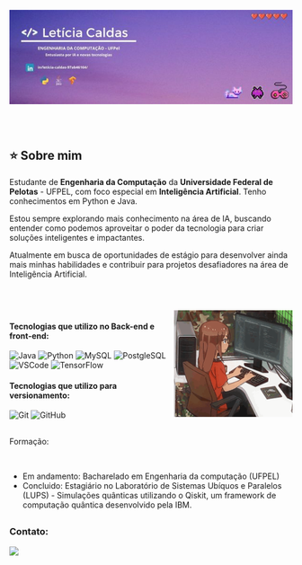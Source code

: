 <img align="center" src="capa01.jpg"><br>

<br>
<br>

## ⭐️ Sobre mim

Estudante de <b> Engenharia da Computação</b> da <b>Universidade Federal de Pelotas</b> - UFPEL, com foco especial em <b>Inteligência Artificial</b>. Tenho conhecimentos em Python e Java.

Estou sempre explorando mais conhecimento na área de IA, buscando entender como podemos aproveitar o poder da tecnologia para criar soluções inteligentes e impactantes.

Atualmente em busca de oportunidades de estágio para desenvolver ainda mais minhas habilidades e contribuir para projetos desafiadores na área de Inteligência Artificial.

#

<br>
<img align="right" alt="" height="190px" src="anime1.gif"/>

#### Tecnologias que utilizo no Back-end e front-end:

![Java](https://img.shields.io/badge/-Java-white?style=flat&logo=Java&logoColor=007396&)
![Python](https://img.shields.io/badge/-Python-white?style=flat&logo=python)
![MySQL](https://img.shields.io/badge/-MySQL-white?style=flat&logo=mysql&logoColor=4479A1&)
![PostgleSQL](https://img.shields.io/badge/-PostgleSQL-white?style=flat&logo=Postgresql&logoColor=007396&)
![VSCode](https://img.shields.io/badge/-VSCode-white?style=flat&logo=visualstudiocode&logoColor=007ACC&)
![TensorFlow](https://img.shields.io/badge/-TensorFlow-white?style=flat&logo=tensorflow&logoColor=007)

#### Tecnologias que utilizo para versionamento:

![Git](https://img.shields.io/badge/-Git-white?style=flat&logo=Git&logoColor=F05032&)
![GitHub](https://img.shields.io/badge/-GitHub-white?style=flat&logo=GitHub&logoColor=181717&)

##

Formação:

<br>

-   Em andamento: Bacharelado em Engenharia da computação (UFPEL)
-   Concluido: Estagiário no Laboratório de Sistemas Ubíquos e Paralelos (LUPS) - Simulações quânticas utilizando o Qiskit, um framework de computação quântica desenvolvido pela IBM.

##

  <h3>Contato: </p> </3>
       <a href="https://www.linkedin.com/in/let%C3%ADcia-caldas-97ab46164/" target="_blank"><img src="https://img.shields.io/badge/-LinkedIn-%230077B5?style=for-the-badge&logo=linkedin&logoColor=white" target="_blank"></a>
     
##

</div>


